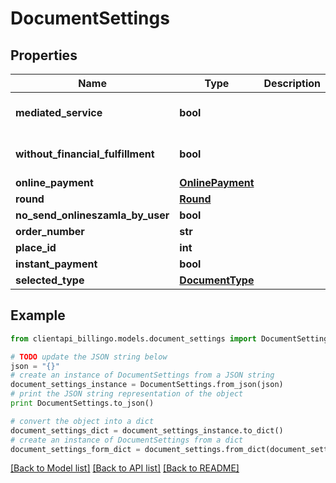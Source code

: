 # DocumentSettings


## Properties
Name | Type | Description | Notes
------------ | ------------- | ------------- | -------------
**mediated_service** | **bool** |  | [optional] [default to False]
**without_financial_fulfillment** | **bool** |  | [optional] [default to False]
**online_payment** | [**OnlinePayment**](OnlinePayment.md) |  | [optional] 
**round** | [**Round**](Round.md) |  | [optional] 
**no_send_onlineszamla_by_user** | **bool** |  | [optional] 
**order_number** | **str** |  | [optional] 
**place_id** | **int** |  | [optional] 
**instant_payment** | **bool** |  | [optional] 
**selected_type** | [**DocumentType**](DocumentType.md) |  | [optional] 

## Example

```python
from clientapi_billingo.models.document_settings import DocumentSettings

# TODO update the JSON string below
json = "{}"
# create an instance of DocumentSettings from a JSON string
document_settings_instance = DocumentSettings.from_json(json)
# print the JSON string representation of the object
print DocumentSettings.to_json()

# convert the object into a dict
document_settings_dict = document_settings_instance.to_dict()
# create an instance of DocumentSettings from a dict
document_settings_form_dict = document_settings.from_dict(document_settings_dict)
```
[[Back to Model list]](../README.md#documentation-for-models) [[Back to API list]](../README.md#documentation-for-api-endpoints) [[Back to README]](../README.md)


